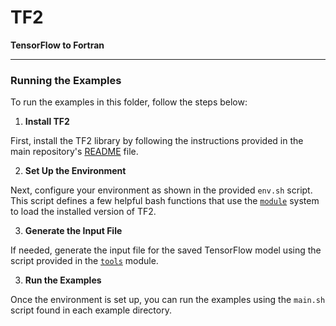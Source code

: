 # TF2

**TensorFlow to Fortran**

---
### Running the Examples

To run the examples in this folder, follow the steps below:

1. **Install TF2**

First, install the TF2 library by following the instructions provided in the main repository's [README](https://github.com/ivanZanardi/tf2/tree/main/README.md) file.

2. **Set Up the Environment**

Next, configure your environment as shown in the provided `env.sh` script. This script defines a few helpful bash functions that use the [`module`](https://github.com/envmodules/modules/tree/main) system to load the installed version of TF2.

3. **Generate the Input File**  

If needed, generate the input file for the saved TensorFlow model using the script provided in the [`tools`](https://github.com/ivanZanardi/tf2/tree/main/tf2/tools/) module.

3. **Run the Examples**

Once the environment is set up, you can run the examples using the `main.sh` script found in each example directory.

